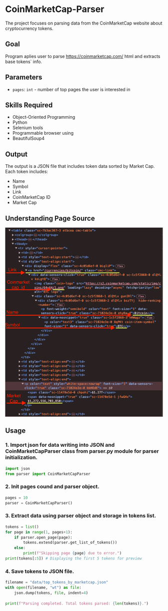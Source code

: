 # CoinMarketCap-Parser

The project focuses on parsing data from the CoinMarketCap website about cryptocurrency tokens.

## Goal

Program aplies user to parse https://coinmarketcap.com/ html and extracts base tokens` info.

## Parameters

- `pages`: `int` - number of top pages the user is interested in
  
## Skills Required

- Object-Oriented Programming
- Python
- Selenium tools
- Programmable browser using
- BeautifulSoup4
  
## Output
The output is a JSON file that includes token data sorted by Market Cap. Each token includes:
- Name
- Symbol
- Link
- CoinMarketCap ID
- Market Cap

## Understanding Page Source

![HTML Data Positions](https://github.com/the2roock/CoinMarketCap-Parser/blob/main/Understanding%20Page%20Source.png?raw=true)

## Usage

### 1. Import json for data writing into JSON and CoinMarketCapParser class from parser.py module for parser initialization.
```python
import json
from parser import CoinMarketCapParser
```

### 2. Init pages cound and parser object.
```python
pages = 10
parser = CoinMarketCapParser()
```

### 3. Extract data using parser object and storage in tokens list.
```python
tokens = list()
for page in range(1, pages+1):
    if parser.open_page(page):
        tokens.extend(parser.get_list_of_tokens())
    else:
        print(f"Skipping page {page} due to error.")
print(tokens[:5]) # Displaying the first 5 tokens for preview
```

### 4. Save tokens to JSON file.
```python
filename = "data/top_tokens_by_marketcap.json"
with open(filename, "wt") as file:
    json.dump(tokens, file, indent=4)
    
print(f"Parsing completed. Total tokens parsed: {len(tokens)}.")
```
